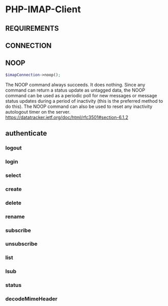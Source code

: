 # PHP-IMAP-Client
## REQUIREMENTS
## CONNECTION
## NOOP
```php
$imapConnection->noop();
```
The NOOP command always succeeds.  It does nothing. Since any command can return a status update as untagged data, the NOOP command can be used as a periodic poll for new messages or message status updates during a period of inactivity (this is the preferred method to do this). The NOOP command can also be used to reset any inactivity autologout timer on the server.
https://datatracker.ietf.org/doc/html/rfc3501#section-6.1.2
## authenticate
### logout
### login
### select
### create
### delete
### rename
### subscribe
### unsubscribe
### list
### lsub
### status
### decodeMimeHeader
